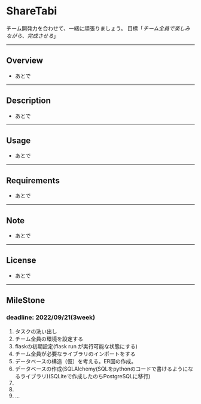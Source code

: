 # ShareTabi

チーム開発力を合わせて、一緒に頑張りましょう。
目標「*チーム全員で楽しみながら、完成させる*」

---
## Overview
- あとで

---
## Description
- あとで

---
## Usage
- あとで

---
## Requirements
- あとで

---
## Note
- あとで
  
---
## License
- あとで
  
---
## MileStone
### deadline: 2022/09/21(3week)

1. タスクの洗い出し
1. チーム全員の環境を設定する
1. flaskの初期設定(flask run が実行可能な状態にする)
1. チーム全員が必要なライブラリのインポートをする
1. データベースの構造（仮）を考える。ER図の作成。
1. データベースの作成(SQLAlchemy(SQLをpythonのコードで書けるようになるライブラリ)(SQLiteで作成したのちPostgreSQLに移行)
1. 
1. 
1. ...

